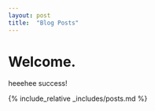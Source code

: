 ```yaml
---
layout: post
title:  "Blog Posts"
---
```


# Welcome.


heeehee success!

{% include_relative _includes/posts.md %}